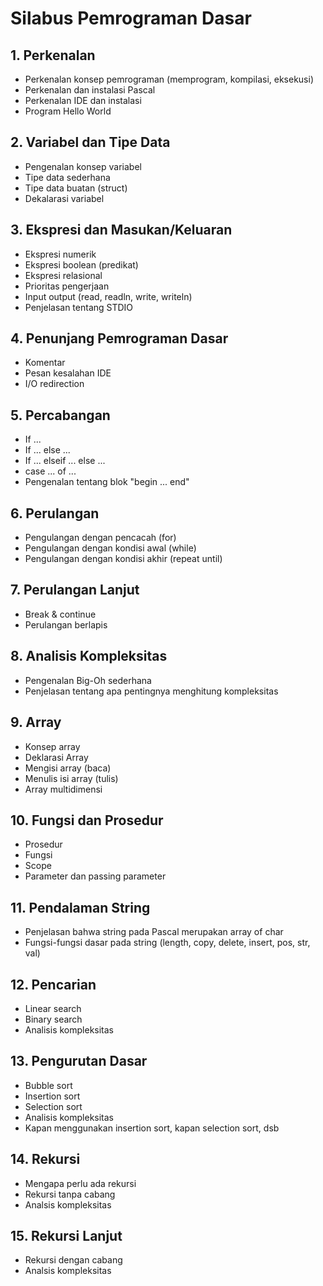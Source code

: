 # Silabus Pemrograman Dasar

## 1. Perkenalan

  * Perkenalan konsep pemrograman (memprogram, kompilasi, eksekusi)
  * Perkenalan dan instalasi Pascal
  * Perkenalan IDE dan instalasi
  * Program Hello World

## 2. Variabel dan Tipe Data

  * Pengenalan konsep variabel
  * Tipe data sederhana
  * Tipe data buatan (struct)
  * Dekalarasi variabel

## 3. Ekspresi dan Masukan/Keluaran

  * Ekspresi numerik
  * Ekspresi boolean (predikat)
  * Ekspresi relasional
  * Prioritas pengerjaan
  * Input output (read, readln, write, writeln)
  * Penjelasan tentang STDIO

## 4. Penunjang Pemrograman Dasar

  * Komentar
  * Pesan kesalahan IDE
  * I/O redirection

## 5. Percabangan

  * If ...
  * If ... else ...
  * If ... elseif ... else ...
  * case ... of ...
  * Pengenalan tentang blok "begin ... end"

## 6. Perulangan

  * Pengulangan dengan pencacah (for)
  * Pengulangan dengan kondisi awal (while)
  * Pengulangan dengan kondisi akhir (repeat until)

## 7. Perulangan Lanjut

  * Break & continue
  * Perulangan berlapis

## 8. Analisis Kompleksitas

  * Pengenalan Big-Oh sederhana
  * Penjelasan tentang apa pentingnya menghitung kompleksitas

## 9. Array

  * Konsep array
  * Deklarasi Array
  * Mengisi array (baca)
  * Menulis isi array (tulis)
  * Array multidimensi

## 10. Fungsi dan Prosedur

  * Prosedur
  * Fungsi
  * Scope
  * Parameter dan passing parameter

## 11. Pendalaman String

  * Penjelasan bahwa string pada Pascal merupakan array of char
  * Fungsi-fungsi dasar pada string (length, copy, delete, insert, pos, str, val)

## 12. Pencarian

  * Linear search
  * Binary search
  * Analisis kompleksitas

## 13. Pengurutan Dasar

  * Bubble sort
  * Insertion sort
  * Selection sort
  * Analisis kompleksitas
  * Kapan menggunakan insertion sort, kapan selection sort, dsb

## 14. Rekursi

  * Mengapa perlu ada rekursi
  * Rekursi tanpa cabang
  * Analsis kompleksitas

## 15. Rekursi Lanjut

  * Rekursi dengan cabang
  * Analsis kompleksitas
